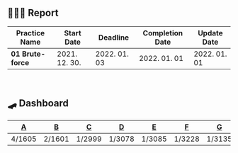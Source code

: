 ## **👨🏻‍💻 Report**

| Practice Name      | Start Date    | Deadline     | Completion Date | Update Date  |
| ------------------ | ------------- | ------------ | --------------- | ------------ |
| **01 Brute-force** | 2021. 12. 30. | 2022. 01. 03 | 2022. 01. 01    | 2022. 01. 01 |

<br/>

## **🛹 Dashboard**

| [A](https://www.acmicpc.net/problem/2798) | [B](https://www.acmicpc.net/problem/2231) | [C](https://www.acmicpc.net/problem/2858) | [D](https://www.acmicpc.net/problem/13410) | [E](https://www.acmicpc.net/problem/4641) | [F](https://www.acmicpc.net/problem/1018) | [G](https://www.acmicpc.net/problem/1436) | [H](https://www.acmicpc.net/problem/7568) | [I](https://www.acmicpc.net/problem/1065) | TOTAL   |
| ----------------------------------------- | ----------------------------------------- | ----------------------------------------- | ------------------------------------------ | ----------------------------------------- | ----------------------------------------- | ----------------------------------------- | ----------------------------------------- | ----------------------------------------- | ------- |
| 4/1605                                    | 2/1601                                    | 1/2999                                    | 1/3078                                     | 1/3085                                    | 1/3228                                    | 1/3135                                    | 2/1650                                    | 1/1596                                    | 9/21977 |
